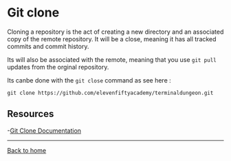 # Git clone
Cloning a repository is the act of creating a new directory and an associated copy of the remote repository. It will be a close, meaning it has all tracked commits and commit history.

Its will also be associated with the remote, meaning that you use `git pull` updates from the orginal repository.

Its canbe done with the `git close` command as see here :
```
git clone https://github.com/elevenfiftyacademy/terminaldungeon.git
```
## Resources
-[Git Clone  Documentation](https://git-scm.com/docs/git-clone)

---
[Back to home](../README.md)
